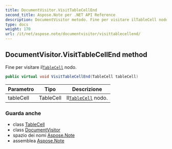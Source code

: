 ```yaml
---
title: DocumentVisitor.VisitTableCellEnd
second_title: Aspose.Note per .NET API Reference
description: DocumentVisitor metodo. Fine per visitare ilTableCell nodo.
type: docs
weight: 170
url: /it/net/aspose.note/documentvisitor/visittablecellend/
---
```

## DocumentVisitor.VisitTableCellEnd method

Fine per visitare il[`TableCell`](../../tablecell/) nodo.

```csharp
public virtual void VisitTableCellEnd(TableCell tableCell)
```

| Parametro | Tipo | Descrizione |
| --- | --- | --- |
| tableCell | TableCell | Il[`TableCell`](../../tablecell/) nodo. |

### Guarda anche

* class [TableCell](../../tablecell/)
* class [DocumentVisitor](../)
* spazio dei nomi [Aspose.Note](../../documentvisitor/)
* assemblea [Aspose.Note](../../../)


